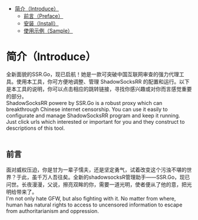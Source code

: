 <!-- vim-markdown-toc GFM -->

* [简介（Introduce）](#简介（Introduce）)
    * [前言（Preface）](#前言（Preface）)
    * [安装（Install）](#安装（Intall）)
    * [使用示例（Sample）](#使用示例（Sample）)

<!-- vim-markdown-toc -->

# 简介（Introduce）
全新面貌的SSR.Go，现已启航！她是一款可突破中国互联网审查的强力代理工具。使用本工具，你可方便地调整、管理 ShadowSocksRR 的配置和运行。以下是本工具的说明，你可以点击相应的跳转链接，寻找你感兴趣或对你而言感觉重要的部分。
<br />
ShadowSocksRR powere by SSR.Go is a robust proxy which can breakthrough Chinese internet censorship. You can use it easily to configurate and manage ShadowSocksRR program and keep it running. Just click urls which interested or important for you and they construct to descriptions of this tool.
<br />
<br />

## 前言
面对威权压迫，你是甘为一辈子懦夫，还是坚定勇气，试着改变这个污浊不堪的世界？于此，虽千万人吾往矣。全新的shadowsocksR管理助手——SSR.Go，现已问世。长夜漫漫，父说，擦亮双眸的你，需要一道光明，使者便从了他的意，把光明给带来了。
<br />
I'm not only hate GFW, but also fighting with it. No matter from where, human has natural rights to access to uncensored information to escape from authoritarianism and oppression.

## 
